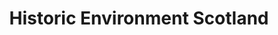 ---
schema: default
title: Historic Environment Scotland
description: Non-departmental public body. Part of Scottish Government
logo: ''
type:
- Non-Departmental Public Body
portal_url: ''
org_url: https://www.historicenvironment.scot/
twitter_handle: HistEnvScot
wikidata_qid: Q21997561
wdtk_id: historic_environment_scotland
---